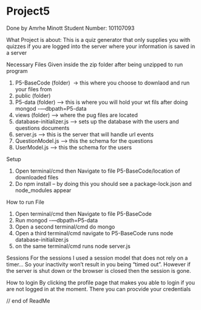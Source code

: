 # Project5

Done by Amrhe Minott
Student Number:		101107093


What Project is about:
  This is a quiz generator that only supplies you with quizzes if you are logged into the server where your information is saved in a server


Necessary Files Given inside the zip folder after being unzipped to run program
1.	P5-BaseCode (folder)&nbsp;&nbsp;-> this where you choose to downlaod and run your files from
2.	public (folder)
3.	P5-data (folder)           –>  this is where you will hold your wt fils after doing mongod -—dbpath=P5-data
4.	views (folder)             –>  where the pug files are located
5.	database-initializer.js    –>  sets up the database with the users and questions documents
6.	server.js                  –>  this is the server that will handle url events
7.	QuestionModel.js           –>  this the schema for the questions
8.	UserModel.js               –>  this the schema for the users


Setup
1.	Open terminal/cmd then Navigate to file P5-BaseCode/location of downloaded files
2.	Do npm install – by doing this you should see a package-lock.json and node_modules appear


How to run File
1.	Open terminal/cmd then Navigate to file P5-BaseCode
2.	Run mongod -—dbpath=P5-data
3.	Open a second terminal/cmd do mongo
4.	Open a third terminal/cmd navigate to P5-BaseCode runs node database-initializer.js
5.	on the same terminal/cmd runs node server.js



Sessions
For the sessions I used a session model that does not rely on a timer… So your inactivity won’t result in you being “timed out”. However if the server is shut down or the browser is closed then the session is gone.

How to login
By clicking the profile page that makes you able to login if you are not logged in at the moment. There you can procvide your credentials

// end of ReadMe
